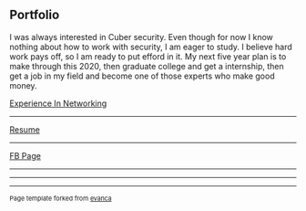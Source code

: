 ## Portfolio

I was always interested in Cuber security. Even though for now I know nothing about how to work with security, I am eager to study. I believe hard work pays off, so I am ready to put efford in it. My next five year plan is to make through this 2020, then graduate college and get a internship, then get a job in my field and become one of those experts who make good money. 



[Experience In Networking](/sample_page.md)


---
[Resume](/pdf/bachy33E6Ey_rcMRJS-0qZwYaLp2XSTDNdFYlGVh-N.pdf)


---
[FB Page](https://www.facebook.com/bachosanadze)


---


---




---
<p style="font-size:11px">Page template forked from <a href="https://github.com/evanca/quick-portfolio">evanca</a></p>
<!-- Remove above link if you don't want to attibute -->
